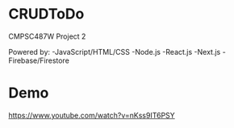 # CRUDToDo
CMPSC487W Project 2

Powered by:
-JavaScript/HTML/CSS
-Node.js
-React.js
-Next.js
-Firebase/Firestore

# Demo
https://www.youtube.com/watch?v=nKss9IT6PSY
